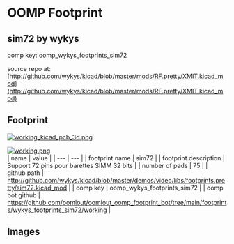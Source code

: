 # OOMP Footprint  
## sim72  by wykys  
  
oomp key: oomp_wykys_footprints_sim72  
  
source repo at: [http://github.com/wykys/kicad/blob/master/mods/RF.pretty/XMIT.kicad_mod](http://github.com/wykys/kicad/blob/master/mods/RF.pretty/XMIT.kicad_mod)  
## Footprint  
  
[![working_kicad_pcb_3d.png](working_kicad_pcb_3d_600.png)](working_kicad_pcb_3d.png)  
  
[![working.png](working_600.png)](working.png)  
| name | value | 
| --- | --- | 
| footprint name | sim72 | 
| footprint description | Support 72 pins pour barettes SIMM 32 bits | 
| number of pads | 75 | 
| github path | http://github.com/wykys/kicad/blob/master/demos/video/libs/footprints.pretty/sim72.kicad_mod | 
| oomp key | oomp_wykys_footprints_sim72 | 
| oomp bot github | https://github.com/oomlout/oomlout_oomp_footprint_bot/tree/main/footprints/wykys_footprints_sim72/working | 
## Images  
